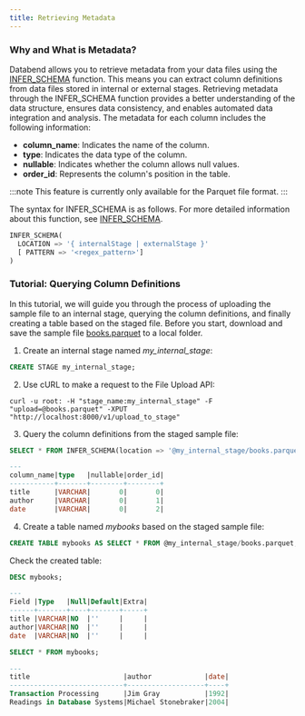 ```yaml
---
title: Retrieving Metadata
---
```


### Why and What is Metadata?

Databend allows you to retrieve metadata from your data files using the [INFER_SCHEMA](../../15-sql-functions/112-table-functions/infer_schema.md) function. This means you can extract column definitions from data files stored in internal or external stages. Retrieving metadata through the INFER_SCHEMA function provides a better understanding of the data structure, ensures data consistency, and enables automated data integration and analysis. The metadata for each column includes the following information:

- **column_name**: Indicates the name of the column.
- **type**: Indicates the data type of the column.
- **nullable**: Indicates whether the column allows null values.
- **order_id**: Represents the column's position in the table.

:::note
This feature is currently only available for the Parquet file format.
:::

The syntax for INFER_SCHEMA is as follows. For more detailed information about this function, see [INFER_SCHEMA](../../15-sql-functions/112-table-functions/infer_schema.md).

```sql
INFER_SCHEMA(
  LOCATION => '{ internalStage | externalStage }'
  [ PATTERN => '<regex_pattern>']
)
```

### Tutorial: Querying Column Definitions

In this tutorial, we will guide you through the process of uploading the sample file to an internal stage, querying the column definitions, and finally creating a table based on the staged file. Before you start, download and save the sample file [books.parquet](https://datafuse-1253727613.cos.ap-hongkong.myqcloud.com/data/books.parquet) to a local folder.

1. Create an internal stage named *my_internal_stage*:

```sql
CREATE STAGE my_internal_stage;
```

2. Use cURL to make a request to the File Upload API:

```shell title='Put books.parquet to stage'
curl -u root: -H "stage_name:my_internal_stage" -F "upload=@books.parquet" -XPUT "http://localhost:8000/v1/upload_to_stage"
```

3. Query the column definitions from the staged sample file:

```sql
SELECT * FROM INFER_SCHEMA(location => '@my_internal_stage/books.parquet');

---
column_name|type   |nullable|order_id|
-----------+-------+--------+--------+
title      |VARCHAR|       0|       0|
author     |VARCHAR|       0|       1|
date       |VARCHAR|       0|       2|
```

4. Create a table named *mybooks* based on the staged sample file:

```sql
CREATE TABLE mybooks AS SELECT * FROM @my_internal_stage/books.parquet;
```

Check the created table:

```sql
DESC mybooks;

---
Field |Type   |Null|Default|Extra|
------+-------+----+-------+-----+
title |VARCHAR|NO  |''     |     |
author|VARCHAR|NO  |''     |     |
date  |VARCHAR|NO  |''     |     |

SELECT * FROM mybooks;

---
title                       |author             |date|
----------------------------+-------------------+----+
Transaction Processing      |Jim Gray           |1992|
Readings in Database Systems|Michael Stonebraker|2004|
```